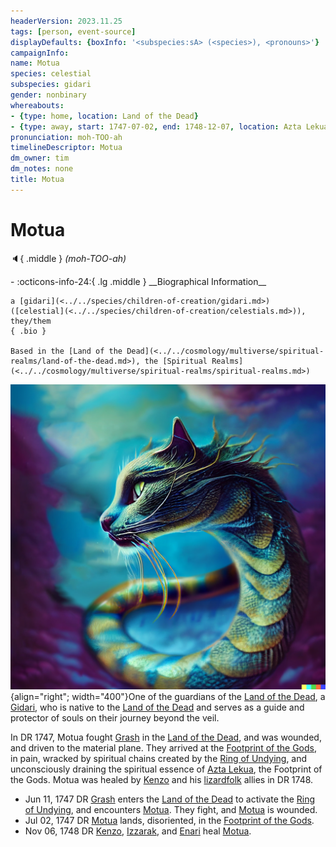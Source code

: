```yaml
---
headerVersion: 2023.11.25
tags: [person, event-source]
displayDefaults: {boxInfo: '<subspecies:sA> (<species>), <pronouns>'}
campaignInfo:
name: Motua
species: celestial
subspecies: gidari
gender: nonbinary
whereabouts:
- {type: home, location: Land of the Dead}
- {type: away, start: 1747-07-02, end: 1748-12-07, location: Azta Lekua}
pronunciation: moh-TOO-ah
timelineDescriptor: Motua
dm_owner: tim
dm_notes: none
title: Motua
---
```

# Motua
:speaker:{ .middle } *(moh-TOO-ah)*  
<div class="grid cards ext-narrow-margin ext-one-column" markdown>
- :octicons-info-24:{ .lg .middle } __Biographical Information__

    a [gidari](<../../species/children-of-creation/gidari.md>) ([celestial](<../../species/children-of-creation/celestials.md>)), they/them  
    { .bio }

    Based in the [Land of the Dead](<../../cosmology/multiverse/spiritual-realms/land-of-the-dead.md>), the [Spiritual Realms](<../../cosmology/multiverse/spiritual-realms/spiritual-realms.md>)
</div>


![Motua](../../assets/motua.png){align="right"; width="400"}One of the guardians of the [Land of the Dead](<../../cosmology/multiverse/spiritual-realms/land-of-the-dead.md>), a [Gidari](<../../species/children-of-creation/gidari.md>), who is native to the [Land of the Dead](<../../cosmology/multiverse/spiritual-realms/land-of-the-dead.md>) and serves as a guide and protector of souls on their journey beyond the veil. 


In DR 1747, Motua fought [Grash](<../other-nonhumans/grash.md>) in the [Land of the Dead](<../../cosmology/multiverse/spiritual-realms/land-of-the-dead.md>), and was wounded, and driven to the material plane. They arrived at the [Footprint of the Gods](<../../gazetteer/far-south/azta-lekua.md>), in pain, wracked by spiritual chains created by the [Ring of Undying](<../../things/artifacts-of-power/ring-of-undying.md>), and unconsciously draining the spiritual essence of [Azta Lekua](<../../gazetteer/far-south/azta-lekua.md>), the Footprint of the Gods. Motua was healed by [Kenzo](<../pcs/dunmar-fellowship/kenzo.md>) and his [lizardfolk](<../../species/children-of-the-embodied-gods/lizardfolk/lizardfolk.md>) allies in DR 1748.

- Jun 11, 1747 DR [Grash](<../other-nonhumans/grash.md>) enters the [Land of the Dead](<../../cosmology/multiverse/spiritual-realms/land-of-the-dead.md>) to activate the [Ring of Undying](<../../things/artifacts-of-power/ring-of-undying.md>), and encounters [Motua](<./motua.md>). They fight, and [Motua](<./motua.md>) is wounded.
- Jul 02, 1747 DR [Motua](<./motua.md>) lands, disoriented, in the [Footprint of the Gods](<../../gazetteer/far-south/azta-lekua.md>).
- Nov 06, 1748 DR [Kenzo](<../pcs/dunmar-fellowship/kenzo.md>), [Izzarak](<../pcs/dunmar-fellowship/guests/izzarak.md>), and [Enari](<../lizardfolk/enari.md>) heal [Motua](<./motua.md>).


